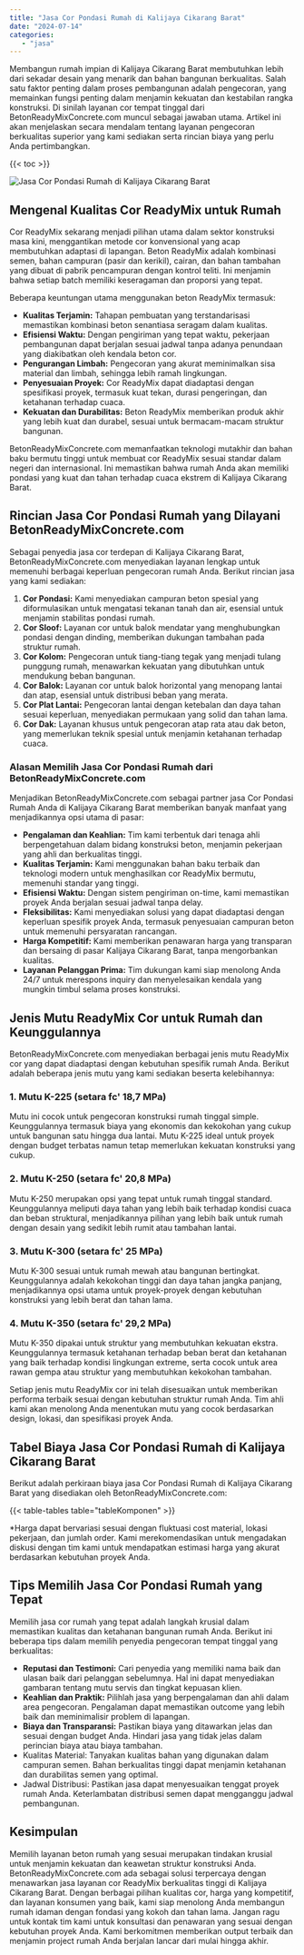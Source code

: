 ```yaml
---
title: "Jasa Cor Pondasi Rumah di Kalijaya Cikarang Barat"
date: "2024-07-14"
categories: 
   - "jasa"
---
```


Membangun rumah impian di Kalijaya Cikarang Barat membutuhkan lebih dari sekadar desain yang menarik dan bahan bangunan berkualitas. Salah satu faktor penting dalam proses pembangunan adalah pengecoran, yang memainkan fungsi penting dalam menjamin kekuatan dan kestabilan rangka konstruksi. Di sinilah layanan cor tempat tinggal dari BetonReadyMixConcrete.com muncul sebagai jawaban utama. Artikel ini akan menjelaskan secara mendalam tentang layanan pengecoran berkualitas superior yang kami sediakan serta rincian biaya yang perlu Anda pertimbangkan.

{{< toc >}}

![Jasa Cor Pondasi Rumah di Kalijaya Cikarang Barat](https://betoncor8.github.io/cor/harga-beton-readymix-concrete%20(14).png)

## Mengenal Kualitas Cor ReadyMix untuk Rumah

Cor ReadyMix sekarang menjadi pilihan utama dalam sektor konstruksi masa kini, menggantikan metode cor konvensional yang acap membutuhkan adaptasi di lapangan. Beton ReadyMix adalah kombinasi semen, bahan campuran (pasir dan kerikil), cairan, dan bahan tambahan yang dibuat di pabrik pencampuran dengan kontrol teliti. Ini menjamin bahwa setiap batch memiliki keseragaman dan proporsi yang tepat.

Beberapa keuntungan utama menggunakan beton ReadyMix termasuk:

- **Kualitas Terjamin:** Tahapan pembuatan yang terstandarisasi memastikan kombinasi beton senantiasa seragam dalam kualitas.
- **Efisiensi Waktu:** Dengan pengiriman yang tepat waktu, pekerjaan pembangunan dapat berjalan sesuai jadwal tanpa adanya penundaan yang diakibatkan oleh kendala beton cor.
- **Pengurangan Limbah:** Pengecoran yang akurat meminimalkan sisa material dan limbah, sehingga lebih ramah lingkungan.
- **Penyesuaian Proyek:** Cor ReadyMix dapat diadaptasi dengan spesifikasi proyek, termasuk kuat tekan, durasi pengeringan, dan ketahanan terhadap cuaca.
- **Kekuatan dan Durabilitas:** Beton ReadyMix memberikan produk akhir yang lebih kuat dan durabel, sesuai untuk bermacam-macam struktur bangunan.

BetonReadyMixConcrete.com memanfaatkan teknologi mutakhir dan bahan baku bermutu tinggi untuk membuat cor ReadyMix sesuai standar dalam negeri dan internasional. Ini memastikan bahwa rumah Anda akan memiliki pondasi yang kuat dan tahan terhadap cuaca ekstrem di Kalijaya Cikarang Barat.

## Rincian Jasa Cor Pondasi Rumah yang Dilayani BetonReadyMixConcrete.com

Sebagai penyedia jasa cor terdepan di Kalijaya Cikarang Barat, BetonReadyMixConcrete.com menyediakan layanan lengkap untuk memenuhi berbagai keperluan pengecoran rumah Anda. Berikut rincian jasa yang kami sediakan:

1. **Cor Pondasi:** Kami menyediakan campuran beton spesial yang diformulasikan untuk mengatasi tekanan tanah dan air, esensial untuk menjamin stabilitas pondasi rumah.
2. **Cor Sloof:** Layanan cor untuk balok mendatar yang menghubungkan pondasi dengan dinding, memberikan dukungan tambahan pada struktur rumah.
3. **Cor Kolom:** Pengecoran untuk tiang-tiang tegak yang menjadi tulang punggung rumah, menawarkan kekuatan yang dibutuhkan untuk mendukung beban bangunan.
4. **Cor Balok:** Layanan cor untuk balok horizontal yang menopang lantai dan atap, esensial untuk distribusi beban yang merata.
5. **Cor Plat Lantai:** Pengecoran lantai dengan ketebalan dan daya tahan sesuai keperluan, menyediakan permukaan yang solid dan tahan lama.
6. **Cor Dak:** Layanan khusus untuk pengecoran atap rata atau dak beton, yang memerlukan teknik spesial untuk menjamin ketahanan terhadap cuaca.

### Alasan Memilih Jasa Cor Pondasi Rumah dari BetonReadyMixConcrete.com

Menjadikan BetonReadyMixConcrete.com sebagai partner jasa Cor Pondasi Rumah Anda di Kalijaya Cikarang Barat memberikan banyak manfaat yang menjadikannya opsi utama di pasar:

- **Pengalaman dan Keahlian:** Tim kami terbentuk dari tenaga ahli berpengetahuan dalam bidang konstruksi beton, menjamin pekerjaan yang ahli dan berkualitas tinggi.
- **Kualitas Terjamin:** Kami menggunakan bahan baku terbaik dan teknologi modern untuk menghasilkan cor ReadyMix bermutu, memenuhi standar yang tinggi.
- **Efisiensi Waktu:** Dengan sistem pengiriman on-time, kami memastikan proyek Anda berjalan sesuai jadwal tanpa delay.
- **Fleksibilitas:** Kami menyediakan solusi yang dapat diadaptasi dengan keperluan spesifik proyek Anda, termasuk penyesuaian campuran beton untuk memenuhi persyaratan rancangan.
- **Harga Kompetitif:** Kami memberikan penawaran harga yang transparan dan bersaing di pasar Kalijaya Cikarang Barat, tanpa mengorbankan kualitas.
- **Layanan Pelanggan Prima:** Tim dukungan kami siap menolong Anda 24/7 untuk merespons inquiry dan menyelesaikan kendala yang mungkin timbul selama proses konstruksi.

## Jenis Mutu ReadyMix Cor untuk Rumah dan Keunggulannya

BetonReadyMixConcrete.com menyediakan berbagai jenis mutu ReadyMix cor yang dapat diadaptasi dengan kebutuhan spesifik rumah Anda. Berikut adalah beberapa jenis mutu yang kami sediakan beserta kelebihannya:

### 1\. Mutu K-225 (setara fc' 18,7 MPa)

Mutu ini cocok untuk pengecoran konstruksi rumah tinggal simple. Keunggulannya termasuk biaya yang ekonomis dan kekokohan yang cukup untuk bangunan satu hingga dua lantai. Mutu K-225 ideal untuk proyek dengan budget terbatas namun tetap memerlukan kekuatan konstruksi yang cukup.

### 2\. Mutu K-250 (setara fc' 20,8 MPa)

Mutu K-250 merupakan opsi yang tepat untuk rumah tinggal standard. Keunggulannya meliputi daya tahan yang lebih baik terhadap kondisi cuaca dan beban struktural, menjadikannya pilihan yang lebih baik untuk rumah dengan desain yang sedikit lebih rumit atau tambahan lantai.

### 3\. Mutu K-300 (setara fc' 25 MPa)

Mutu K-300 sesuai untuk rumah mewah atau bangunan bertingkat. Keunggulannya adalah kekokohan tinggi dan daya tahan jangka panjang, menjadikannya opsi utama untuk proyek-proyek dengan kebutuhan konstruksi yang lebih berat dan tahan lama.

### 4\. Mutu K-350 (setara fc' 29,2 MPa)

Mutu K-350 dipakai untuk struktur yang membutuhkan kekuatan ekstra. Keunggulannya termasuk ketahanan terhadap beban berat dan ketahanan yang baik terhadap kondisi lingkungan extreme, serta cocok untuk area rawan gempa atau struktur yang membutuhkan kekokohan tambahan.

Setiap jenis mutu ReadyMix cor ini telah disesuaikan untuk memberikan performa terbaik sesuai dengan kebutuhan struktur rumah Anda. Tim ahli kami akan menolong Anda menentukan mutu yang cocok berdasarkan design, lokasi, dan spesifikasi proyek Anda.

## Tabel Biaya Jasa Cor Pondasi Rumah di Kalijaya Cikarang Barat

Berikut adalah perkiraan biaya jasa Cor Pondasi Rumah di Kalijaya Cikarang Barat yang disediakan oleh BetonReadyMixConcrete.com:

{{< table-tables table="tableKomponen" >}}

\*Harga dapat bervariasi sesuai dengan fluktuasi cost material, lokasi pekerjaan, dan jumlah order. Kami merekomendasikan untuk mengadakan diskusi dengan tim kami untuk mendapatkan estimasi harga yang akurat berdasarkan kebutuhan proyek Anda.

## Tips Memilih Jasa Cor Pondasi Rumah yang Tepat

Memilih jasa cor rumah yang tepat adalah langkah krusial dalam memastikan kualitas dan ketahanan bangunan rumah Anda. Berikut ini beberapa tips dalam memilih penyedia pengecoran tempat tinggal yang berkualitas:

- **Reputasi dan Testimoni:** Cari penyedia yang memiliki nama baik dan ulasan baik dari pelanggan sebelumnya. Hal ini dapat menyediakan gambaran tentang mutu servis dan tingkat kepuasan klien.
- **Keahlian dan Praktik:** Pilihlah jasa yang berpengalaman dan ahli dalam area pengecoran. Pengalaman dapat memastikan outcome yang lebih baik dan meminimalisir problem di lapangan.
- **Biaya dan Transparansi:** Pastikan biaya yang ditawarkan jelas dan sesuai dengan budget Anda. Hindari jasa yang tidak jelas dalam perincian biaya atau biaya tambahan.
- Kualitas Material: Tanyakan kualitas bahan yang digunakan dalam campuran semen. Bahan berkualitas tinggi dapat menjamin ketahanan dan durabilitas semen yang optimal.
- Jadwal Distribusi: Pastikan jasa dapat menyesuaikan tenggat proyek rumah Anda. Keterlambatan distribusi semen dapat mengganggu jadwal pembangunan.

## Kesimpulan

Memilih layanan beton rumah yang sesuai merupakan tindakan krusial untuk menjamin kekuatan dan keawetan struktur konstruksi Anda. BetonReadyMixConcrete.com ada sebagai solusi terpercaya dengan menawarkan jasa layanan cor ReadyMix berkualitas tinggi di Kalijaya Cikarang Barat. Dengan berbagai pilihan kualitas cor, harga yang kompetitif, dan layanan konsumen yang baik, kami siap menolong Anda membangun rumah idaman dengan fondasi yang kokoh dan tahan lama. Jangan ragu untuk kontak tim kami untuk konsultasi dan penawaran yang sesuai dengan kebutuhan proyek Anda. Kami berkomitmen memberikan output terbaik dan menjamin project rumah Anda berjalan lancar dari mulai hingga akhir.

